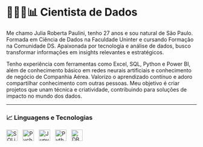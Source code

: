 # 👩🏻‍💻📊   Cientista de Dados
  
Me chamo Julia Roberta Paulini, tenho 27 anos e sou natural de São Paulo. Formada em Ciência de Dados na Faculdade Uninter e cursando Formação na Comunidade DS. Apaixonada por tecnologia e análise de dados, busco transformar informações em insights relevantes e estratégicos.

Tenho experiência com ferramentas como Excel, SQL, Python e Power BI, além de conhecimento básico em redes neurais artificiais e conhecimento de negócio de Companhia Aérea. Valorizo o aprendizado contínuo e adoro compartilhar conhecimento com outras pessoas. Meu objetivo é criar projetos que unam técnica e criatividade, contribuindo para soluções de impacto no mundo dos dados.

---
### 📈 Linguagens e Tecnologias

<img 
    align="left" 
    alt="SQLite3" 
    title="SQLite3"
    width="30px" 
    style="padding-right: 10px;" 
     src="https://cdn.jsdelivr.net/gh/devicons/devicon@latest/icons/sqlite/sqlite-original-wordmark.svg" 
/>

<img 
    align="left" 
    alt="Pycharm"
    title="Pycharm" 
    width="30px" 
    style="padding-right: 10px;" 
    src="https://cdn.jsdelivr.net/gh/devicons/devicon@latest/icons/pycharm/pycharm-original.svg"
/>
<img 
    align="left" 
    alt="Jupyter"
    title="Jupyter" 
    width="30px" 
    style="padding-right: 10px;" 
    src="https://cdn.jsdelivr.net/gh/devicons/devicon@latest/icons/jupyter/jupyter-original-wordmark.svg"
/>
<img 
    align="left" 
    alt="Python" 
    title="Python"
    width="30px" 
    style="padding-right: 10px;" 
    src="https://cdn.jsdelivr.net/gh/devicons/devicon@latest/icons/python/python-original.svg" 
/>
<img 
    align="left" 
    alt="DBeaver" 
    title="DBeaver"
    width="30px" 
    style="padding-right: 10px;" 
    src="https://cdn.jsdelivr.net/gh/devicons/devicon@latest/icons/dbeaver/dbeaver-original.svg" 
/>

<br/>
<br/>

